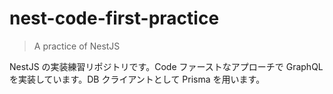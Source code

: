 # nest-code-first-practice

> A practice of NestJS

NestJS の実装練習リポジトリです。Code ファーストなアプローチで GraphQL を実装しています。DB クライアントとして Prisma を用います。
